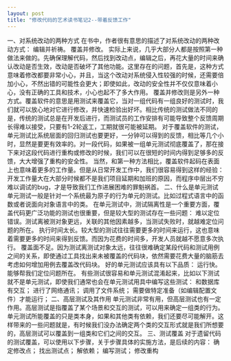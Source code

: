 ```yaml
---
layout: post
title: "修改代码的艺术读书笔记2--带着反馈工作"
---
```

一、对系统改动的两种方式
在书中，作者很有意思的描述了对系统改动的两种改动方式：
编辑并祈祷。
覆盖并修改。
实际上来说，几乎大部分人都是按照第一种做法来做的。先确保理解代码，然后找到改动点，编辑之后，再花大量的时间来确认改动是否生效，改动是否破坏了其他功能。这里存在的问题，首先是，这种方式意味着修改都要非常小心，并且，当这个改动对系统侵入性较强的时候，还需要倍加小心，不然出错的可能性会更大；即使如此，改动的安全性并不仅仅意味着小心，没有正确的工具和技术，小心也起不了多大作用。
覆盖并修改则是另外一种方式。覆盖软件的意思是用测试来覆盖它，当对一组代码有一组良好的测试时，我们就可以放心地对它进行修改，并快速检验出好坏。相比传统的测试做法不同的是，传统的测试总是在开发后进行，而测试员的工作安排有可能导致整个反馈周期长得难以接受，只要有1-2轮返工，工期就很可能被延期。
对于覆盖软件的测试，单元测试比系统层面的回归测试也要更好，一分钟可以得到的反馈，相比等几个小时，显然是要更有效率的。对一段代码，如果被一组单元测试彻底覆盖了，那在接下来对这段代码进行重构或修改的时候，我们可以在很短的时间内得到足够多的反馈，大大增强了重构的安全性。
当然，和第一种方法相比，覆盖软件起码在表面上也意味着更多的工作量。但是从日常开发工作中，我们很容易得到这样的经验：开发工作量大在大部分时候都不是我们项目延期和加班的原因，而程序中层出不穷难以调试的bug，才是导致我们工作进展困难的罪魁祸首。
二、什么是单元测试
单元测试一般是针对一个系统最为原子的行为单元的测试。比如过程式语言中的函数或者说面向对象语言中的类。
在单元测试中，测试隔离性是一个重要方面，覆盖代码更广泛功能的测试也很重要，但是较大型的测试存在一些问题：
难以定位错误。测试离被测对象更远，关联的其他因素越多，当测试失败时，就越难定位问题的所在。
执行时间太长。较大型的测试往往需要更多的时间来运行，这也意味着需要更多的时间来得到反馈。而因为花费的时间多，开发人员就越不愿意多次执行。
覆盖面不足。因为测试离测试对象太远，往往很难确定某段代码和测试用例之间的关系，即使通过工具找出来未被覆盖的代码块，依然需要花费大量的脑筋去考虑如何增加用例去覆盖改代码块。
好的单元测试应该具有以下品质：
运行快。
能够帮我们定位问题所在。
有些测试很容易和单元测试混淆起来，比如以下测试就不是单元测试，即使我们通常也会在单元测试用具中编写这些测试：
和数据库有交互；
进行了网络通讯；
调用了文件系统；
需要做特定准备（如编辑配置文件）才能运行；
二、高层测试及其作用
单元测试非常有用，但高层测试也有一定作用。高层测试是指覆盖了某个场景和交互的测试，可以用来确定一组类的行为。单元测试所能覆盖的只是类本身，如果和其他类有依赖，我们还要尽可能解开。这样带来的一些问题就是，有时候我们没办法确定两个类的交互形式就是我们所想要的，高层测试可以覆盖到一组类和它们之间的交互。
三、测试覆盖
对于遗留代码的测试覆盖，可以使用以下步骤，关于步骤具体的实施方法，是后续的内容：
确定修改点；
找出测试点；
解依赖；
编写测试；
修改重构